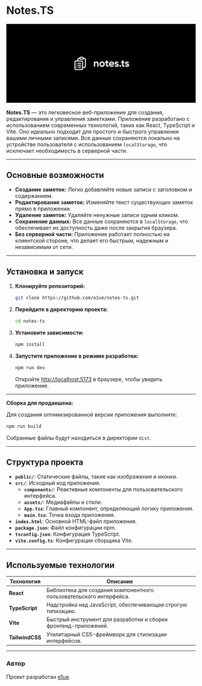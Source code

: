 # Notes.TS

![header](public/header.png)


**Notes.TS** — это легковесное веб-приложение для создания, редактирования и управления заметками. Приложение разработано с использованием современных технологий, таких как React, TypeScript и Vite. Оно идеально подходит для простого и быстрого управления вашими личными записями. Все данные сохраняются локально на устройстве пользователя с использованием `localStorage`, что исключает необходимость в серверной части.

---

## Основные возможности

- **Создание заметок:** Легко добавляйте новые записи с заголовком и содержанием.
- **Редактирование заметок:** Изменяйте текст существующих заметок прямо в приложении.
- **Удаление заметок:** Удаляйте ненужные записи одним кликом.
- **Сохранение данных:** Все данные сохраняются в `localStorage`, что обеспечивает их доступность даже после закрытия браузера.
- **Без серверной части:** Приложение работает полностью на клиентской стороне, что делает его быстрым, надежным и независимым от сети.

---

## Установка и запуск

1. **Клонируйте репозиторий:**

   ```bash
   git clone https://github.com/e1ue/notes-ts.git
   ```

2. **Перейдите в директорию проекта:**

   ```bash
   cd notes-ts
   ```

3. **Установите зависимости:**

   ```bash
   npm install
   ```

4. **Запустите приложение в режиме разработки:**

   ```bash
   npm run dev
   ```

   Откройте [http://localhost:5173](http://localhost:5173) в браузере, чтобы увидеть приложение.
  ---
**Сборка для продакшена:**

   Для создания оптимизированной версии приложения выполните:

   ```bash
   npm run build
   ```

   Собранные файлы будут находиться в директории `dist`.

---

## Структура проекта

- **`public/`**: Статические файлы, такие как изображения и иконки.
- **`src/`**: Исходный код приложения.
  - **`components/`**: Реактивные компоненты для пользовательского интерфейса.
  - **`assets/`**: Медиафайлы и стили.
  - **`App.tsx`**: Главный компонент, определяющий логику приложения.
  - **`main.tsx`**: Точка входа приложения.
- **`index.html`**: Основной HTML-файл приложения.
- **`package.json`**: Файл конфигурации npm.
- **`tsconfig.json`**: Конфигурация TypeScript.
- **`vite.config.ts`**: Конфигурация сборщика Vite.

---

## Используемые технологии

| Технология      | Описание                                                                 |
|------------------|--------------------------------------------------------------------------|
| **React**       | Библиотека для создания компонентного пользовательского интерфейса.     |
| **TypeScript**  | Надстройка над JavaScript, обеспечивающая строгую типизацию.            |
| **Vite**        | Быстрый инструмент для разработки и сборки фронтенд-приложений.         |
| **TailwindCSS**| Утилитарный CSS-фреймворк для стилизации интерфейсов.                   |

---


### Автор
Проект разработан [e1ue](https://github.com/e1ue). 
